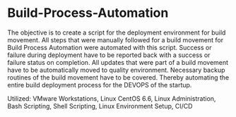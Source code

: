 # Build-Process-Automation

The objective is to create a script for the deployment environment for build movement. All steps that were manually followed for a build movement for Build Process Automation were automated with this script. Success or failure during deployment have to be reported back with a success or failure status on completion. All updates that were part of a build movement have to be automatically moved to quality environment. Necessary backup routines of the build movement have to be covered. Thereby automating the entire build deployment process for the DEVOPS of the startup.

Utilized: VMware Workstations, Linux CentOS 6.6, Linux Administration, Bash Scripting, Shell Scripting, Linux Environment Setup, CI/CD
